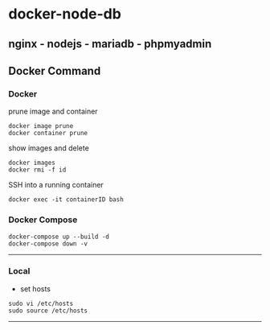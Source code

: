 # docker-node-db
nginx - nodejs  - mariadb - phpmyadmin
---
## Docker Command

### Docker
prune image and container
```
docker image prune
docker container prune
```

show images and delete
```
docker images
docker rmi -f id
```

SSH into a running container
```
docker exec -it containerID bash
```

### Docker Compose
```
docker-compose up --build -d
docker-compose down -v
```
---

### Local
- set hosts
```
sudo vi /etc/hosts
sudo source /etc/hosts
```
---